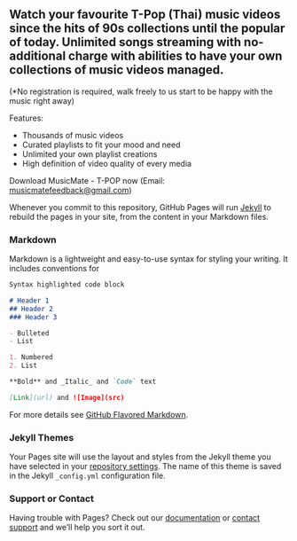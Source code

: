 ## Watch your favourite T-Pop (Thai) music videos since the hits of 90s collections until the popular of today. Unlimited songs streaming with no-additional charge with abilities to have your own collections of music videos managed. 

(*No registration is required, walk freely to us start to be happy with the music right away)

Features: 
- Thousands of music videos
- Curated playlists to fit your mood and need 
- Unlimited your own playlist creations
- High definition of video quality of every media


Download MusicMate - T-POP now
(Email: musicmatefeedback@gmail.com)

Whenever you commit to this repository, GitHub Pages will run [Jekyll](https://jekyllrb.com/) to rebuild the pages in your site, from the content in your Markdown files.

### Markdown

Markdown is a lightweight and easy-to-use syntax for styling your writing. It includes conventions for

```markdown
Syntax highlighted code block

# Header 1
## Header 2
### Header 3

- Bulleted
- List

1. Numbered
2. List

**Bold** and _Italic_ and `Code` text

[Link](url) and ![Image](src)
```

For more details see [GitHub Flavored Markdown](https://guides.github.com/features/mastering-markdown/).

### Jekyll Themes

Your Pages site will use the layout and styles from the Jekyll theme you have selected in your [repository settings](https://github.com/tonygdofficial/musicmate/settings). The name of this theme is saved in the Jekyll `_config.yml` configuration file.

### Support or Contact

Having trouble with Pages? Check out our [documentation](https://help.github.com/categories/github-pages-basics/) or [contact support](https://github.com/contact) and we’ll help you sort it out.
